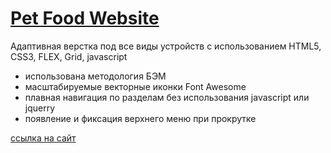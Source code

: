 # [Pet Food Website](https://aleksryz.github.io/petFoodWebsite/)
Адаптивная верстка под все виды устройств с использованием HTML5, CSS3, FLEX, Grid, javascript
- использована методология БЭМ
- масштабируемые векторные иконки Font Awesome
- плавная навигация по разделам без использования javascript или jquerry
- появление и фиксация верхнего меню при прокрутке
 
 [ссылка на сайт](https://aleksryz.github.io/petFoodWebsite/)
